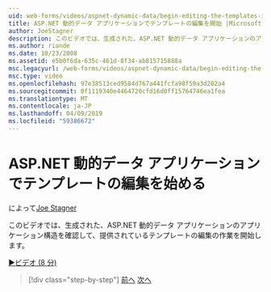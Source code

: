 ```yaml
---
uid: web-forms/videos/aspnet-dynamic-data/begin-editing-the-templates-in-aspnet-dynamic-data-applications
title: ASP.NET 動的データ アプリケーションでテンプレートの編集を開始 |Microsoft Docs
author: JoeStagner
description: このビデオでは、生成された、ASP.NET 動的データ アプリケーションのアプリケーション構造を確認して、提供されているテンプレートの編集の作業を開始します。
ms.author: riande
ms.date: 10/23/2008
ms.assetid: e5b0f6da-635c-461d-8f34-ab815715888a
msc.legacyurl: /web-forms/videos/aspnet-dynamic-data/begin-editing-the-templates-in-aspnet-dynamic-data-applications
msc.type: video
ms.openlocfilehash: 97e38513ced9584d767a441fcfa98f59a3d202a4
ms.sourcegitcommit: 0f1119340e4464720cfd16d0ff15764746ea1fea
ms.translationtype: MT
ms.contentlocale: ja-JP
ms.lasthandoff: 04/09/2019
ms.locfileid: "59386672"
---
```

# <a name="begin-editing-the-templates-in-aspnet-dynamic-data-applications"></a>ASP.NET 動的データ アプリケーションでテンプレートの編集を始める

によって[Joe Stagner](https://github.com/JoeStagner)

このビデオでは、生成された、ASP.NET 動的データ アプリケーションのアプリケーション構造を確認して、提供されているテンプレートの編集の作業を開始します。

[&#9654;ビデオ (8 分)](https://channel9.msdn.com/Blogs/ASP-NET-Site-Videos/begin-editing-the-templates-in-aspnet-dynamic-data-applications)

> [!div class="step-by-step"]
> [前へ](getting-started-with-dynamic-data.md)
> [次へ](begin-modifying-dynamic-data-applications-with-url-routing.md)
